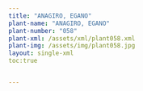 ```yaml
---
title: "ANAGIRO, EGANO"
plant-name: "ANAGIRO, EGANO"
plant-number: "058"
plant-xml: /assets/xml/plant058.xml
plant-img: /assets/img/plant058.jpg
layout: single-xml
toc:true


---
```


